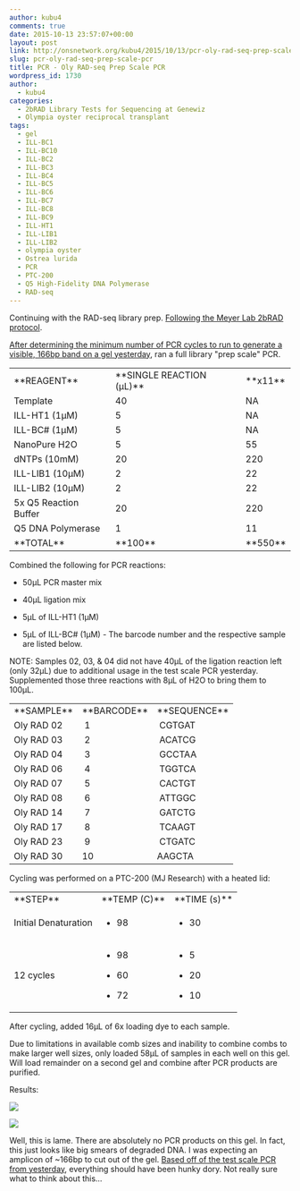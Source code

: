 ```yaml
---
author: kubu4
comments: true
date: 2015-10-13 23:57:07+00:00
layout: post
link: http://onsnetwork.org/kubu4/2015/10/13/pcr-oly-rad-seq-prep-scale-pcr/
slug: pcr-oly-rad-seq-prep-scale-pcr
title: PCR - Oly RAD-seq Prep Scale PCR
wordpress_id: 1730
author:
  - kubu4
categories:
  - 2bRAD Library Tests for Sequencing at Genewiz
  - Olympia oyster reciprocal transplant
tags:
  - gel
  - ILL-BC1
  - ILL-BC10
  - ILL-BC2
  - ILL-BC3
  - ILL-BC4
  - ILL-BC5
  - ILL-BC6
  - ILL-BC7
  - ILL-BC8
  - ILL-BC9
  - ILL-HT1
  - ILL-LIB1
  - ILL-LIB2
  - olympia oyster
  - Ostrea lurida
  - PCR
  - PTC-200
  - Q5 High-Fidelity DNA Polymerase
  - RAD-seq
---
```


Continuing with the RAD-seq library prep. [Following the Meyer Lab 2bRAD protocol](https://github.com/sr320/LabDocs/blob/master/protocols/External_Protocols/2bRAD_11Aug2015.pdf).

[After determining the minimum number of PCR cycles to run to generate a visible, 166bp band on a gel yesterday](http://onsnetwork.org/kubu4/2015/10/12/pcr-oly-rad-seq-test-scale-pcr-3/), ran a full library "prep scale" PCR.



<table >
<tbody >
<tr >

<td >**REAGENT**
</td>

<td >**SINGLE REACTION (μL)**
</td>

<td >**x11**
</td>
</tr>
<tr >

<td >Template
</td>

<td >40
</td>

<td >NA
</td>
</tr>
<tr >

<td >ILL-HT1 (1μM)
</td>

<td >5
</td>

<td >NA
</td>
</tr>
<tr >

<td >ILL-BC# (1μM)
</td>

<td >5
</td>

<td >NA
</td>
</tr>
<tr >

<td >NanoPure H2O
</td>

<td >5
</td>

<td >55
</td>
</tr>
<tr >

<td >dNTPs (10mM)
</td>

<td >20
</td>

<td >220
</td>
</tr>
<tr >

<td >ILL-LIB1 (10μM)
</td>

<td >2
</td>

<td >22
</td>
</tr>
<tr >

<td >ILL-LIB2 (10μM)
</td>

<td >2
</td>

<td >22
</td>
</tr>
<tr >

<td >5x Q5 Reaction Buffer
</td>

<td >20
</td>

<td >220
</td>
</tr>
<tr >

<td >Q5 DNA Polymerase
</td>

<td >1
</td>

<td >11
</td>
</tr>
<tr >

<td >**TOTAL**
</td>

<td >**100**
</td>

<td >**550**
</td>
</tr>
</tbody>
</table>



Combined the following for PCR reactions:




    
  * 50μL PCR master mix

    
  * 40μL ligation mix

    
  * 5μL of ILL-HT1 (1μM)

    
  * 5μL of ILL-BC# (1μM) - The barcode number and the respective sample are listed below.



NOTE: Samples 02, 03, & 04 did not have 40μL of the ligation reaction left (only 32μL) due to additional usage in the test scale PCR yesterday. Supplemented those three reactions with 8μL of H2O to bring them to 100μL.



<table >
<tbody >
<tr >

<td >**SAMPLE**
</td>

<td >**BARCODE**
</td>

<td >**SEQUENCE**
</td>
</tr>
<tr >

<td >Oly RAD 02
</td>

<td > 1
</td>

<td > CGTGAT
</td>
</tr>
<tr >

<td >Oly RAD 03
</td>

<td > 2
</td>

<td > ACATCG
</td>
</tr>
<tr >

<td >Oly RAD 04
</td>

<td > 3
</td>

<td > GCCTAA
</td>
</tr>
<tr >

<td >Oly RAD 06
</td>

<td > 4
</td>

<td > TGGTCA
</td>
</tr>
<tr >

<td >Oly RAD 07
</td>

<td > 5
</td>

<td > CACTGT
</td>
</tr>
<tr >

<td >Oly RAD 08
</td>

<td > 6
</td>

<td > ATTGGC
</td>
</tr>
<tr >

<td >Oly RAD 14
</td>

<td > 7
</td>

<td > GATCTG
</td>
</tr>
<tr >

<td >Oly RAD 17
</td>

<td > 8
</td>

<td > TCAAGT
</td>
</tr>
<tr >

<td >Oly RAD 23
</td>

<td > 9
</td>

<td > CTGATC
</td>
</tr>
<tr >

<td >Oly RAD 30
</td>

<td >10
</td>

<td >AAGCTA
</td>
</tr>
</tbody>
</table>



Cycling was performed on a PTC-200 (MJ Research) with a heated lid:

<table >
<tbody >
<tr >

<td >**STEP**
</td>

<td >**TEMP (C)**
</td>

<td >**TIME (s)**
</td>
</tr>
<tr >

<td >Initial Denaturation
</td>

<td >



    
  * 98



</td>

<td >



    
  * 30



</td>
</tr>
<tr >

<td >12 cycles
</td>

<td >



    
  * 98

    
  * 60

    
  * 72



</td>

<td >



    
  * 5

    
  * 20

    
  * 10



</td>
</tr>
</tbody>
</table>



After cycling, added 16μL of 6x loading dye to each sample.

Due to limitations in available comb sizes and inability to combine combs to make larger well sizes, only loaded 58μL of samples in each well on this gel. Will load remainder on a second gel and combine after PCR products are purified.

Results:

[![](https://raw.githubusercontent.com/sr320/LabDocs/master/protocols/Commercial_Protocols/ThermoFisher_OgeneRuler_DNA_Ladder_Mix_F100439.jpg)](https://raw.githubusercontent.com/sr320/LabDocs/master/protocols/Commercial_Protocols/ThermoFisher_OgeneRuler_DNA_Ladder_Mix_F100439.jpg)

[![](http://eagle.fish.washington.edu/Arabidopsis/20151013_gel_Oly_RAD_prep_scale_PCR.jpg)](http://eagle.fish.washington.edu/Arabidopsis/20151013_gel_Oly_RAD_prep_scale_PCR.jpg)



Well, this is lame. There are absolutely no PCR products on this gel. In fact, this just looks like big smears of degraded DNA. I was expecting an amplicon of ~166bp to cut out of the gel. [Based off of the test scale PCR from yesterday](http://onsnetwork.org/kubu4/2015/10/12/pcr-oly-rad-seq-test-scale-pcr-3/), everything should have been hunky dory. Not really sure what to think about this...
